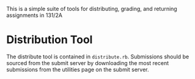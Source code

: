 This is a simple suite of tools for distributing, grading, and returning assignments in 131/2A

# Distribution Tool
The distribute tool is contained in `distribute.rb`. Submissions should be sourced from the submit server by downloading the most recent submissions from the utilities page on the submit server.
